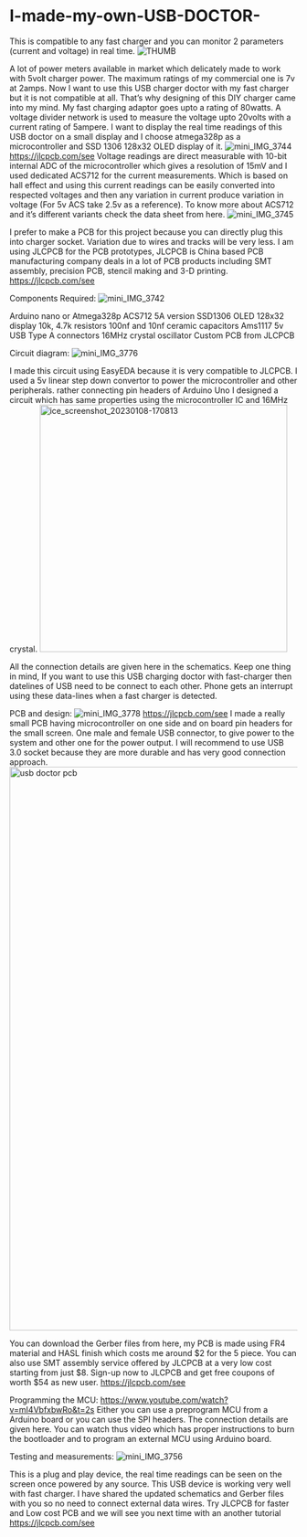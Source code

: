# I-made-my-own-USB-DOCTOR-
This is compatible to any fast charger and you can monitor 2 parameters (current and voltage) in real time.
![THUMB](https://user-images.githubusercontent.com/97245507/211195455-b5431c2a-7dda-48c9-b27d-31be7ac75536.JPG)

A lot of power meters available in market which delicately made to work with 5volt charger power. The maximum ratings of my commercial one is 7v at 2amps. Now I want to use this USB charger doctor with my fast charger but it is not compatible at all. That’s why designing of this DIY charger came into my mind. My fast charging adaptor goes upto a rating of 80watts. A voltage divider network is used to measure the voltage upto 20volts with a current rating of 5ampere. I want to display the real time readings of this USB doctor on a small display and I choose atmega328p as a microcontroller and SSD 1306 128x32 OLED display of it.
![mini_IMG_3744](https://user-images.githubusercontent.com/97245507/211195489-746cb4d0-609b-45a6-8bc1-1a731efd46fe.JPG)
https://jlcpcb.com/see
Voltage readings are direct measurable with 10-bit internal ADC of the microcontroller which gives a resolution of 15mV and I used dedicated ACS712 for the current measurements. Which is based on hall effect and using this current readings can be easily converted into respected voltages and then any variation in current produce variation in voltage (For 5v ACS take 2.5v as a reference). To know more about ACS712 and it’s different variants check the data sheet from here.
![mini_IMG_3745](https://user-images.githubusercontent.com/97245507/211195494-4a088d4b-3021-4343-bbf6-9529fd1f80ee.JPG)

I prefer to make a PCB for this project because you can directly plug this into charger socket. Variation due to wires and tracks will be very less. I am using JLCPCB for the PCB prototypes, JLCPCB is China based PCB manufacturing company deals in a lot of PCB products including SMT assembly, precision PCB, stencil making and 3-D printing.
https://jlcpcb.com/see

Components Required:
![mini_IMG_3742](https://user-images.githubusercontent.com/97245507/211195505-1cb22d0b-58c7-481f-9aff-fa73875f13fb.JPG)

Arduino nano or Atmega328p
ACS712 5A version
SSD1306 OLED 128x32 display
10k, 4.7k resistors
100nf and 10nf ceramic capacitors
Ams1117 5v
USB Type A connectors
16MHz crystal oscillator
Custom PCB from JLCPCB

Circuit diagram:
![mini_IMG_3776](https://user-images.githubusercontent.com/97245507/211195522-c3cee618-7a01-4fce-9cfa-092b221f0bcb.JPG)

I made this circuit using EasyEDA because it is very compatible to JLCPCB. I used a 5v linear step down convertor to power the microcontroller and other peripherals. rather connecting pin headers of Arduino Uno I designed a circuit which has same properties using the microcontroller IC and 16MHz crystal.
<img width="433" alt="ice_screenshot_20230108-170813" src="https://user-images.githubusercontent.com/97245507/211195542-e62b6a6d-3bab-4c6a-a9d3-b176b08b165b.png">

All the connection details are given here in the schematics. Keep one thing in mind, If you want to use this USB charging doctor with fast-charger then datelines of USB need to be connect to each other. Phone gets an interrupt using these data-lines when a fast charger is detected.

PCB and design:
![mini_IMG_3778](https://user-images.githubusercontent.com/97245507/211195567-83dba02f-24a0-4a94-96b9-91e4ec2a0202.JPG)
https://jlcpcb.com/see
I made a really small PCB having microcontroller on one side and on board pin headers for the small screen. One male and female USB connector, to give power to the system and other one for the power output. I will recommend to use USB 3.0 socket because they are more durable and has very good connection approach.
<img width="987" alt="usb doctor pcb" src="https://user-images.githubusercontent.com/97245507/211195584-f0604c8e-75c1-42ee-bf28-bc39c6ab63d8.png">

You can download the Gerber files from here, my PCB is made using FR4 material and HASL finish which  costs me around $2 for the 5 piece. You can also use SMT assembly service offered by JLCPCB at a very low cost starting from just $8. Sign-up now to JLCPCB and get free coupons of worth $54 as new user.
https://jlcpcb.com/see

Programming the MCU:
https://www.youtube.com/watch?v=mI4VbfxbwRo&t=2s
Either you can use a preprogram MCU from a Arduino board or you can use the SPI headers. The connection details are given here. You can watch thus video which has proper instructions to burn the bootloader and to program an external MCU using Arduino board.

Testing and measurements:
![mini_IMG_3756](https://user-images.githubusercontent.com/97245507/211195600-b1ce47d0-9e5d-4da7-815e-a6c73186c5db.JPG)

This is a plug and play device, the real time readings can be seen on the screen once powered by any source. This USB device is working very well with fast charger. I have shared the updated schematics and Gerber files with you so no need to connect external data wires. Try JLCPCB for faster and Low cost PCB and we will see you next time with an another tutorial
https://jlcpcb.com/see
